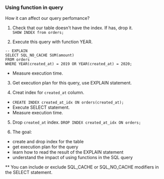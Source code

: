 ### Using function in query 
How it can affect our query perfomance?  

1. Check that our table doesn't have the index. If has, drop it.   
 `SHOW INDEX from orders;`  

2. Execute this query with function YEAR.  
```
-- EXPLAIN
SELECT SQL_NO_CACHE SUM(amount)
FROM orders
WHERE YEAR(created_at) = 2019 OR YEAR(created_at) = 2020;
```
- Measure execution time.

3. Get execution plan for this query, use EXPLAIN statement.

4. Creat index for `created_at` column. 
 - `CREATE INDEX created_at_idx ON orders(created_at);`
 - Execute SELECT statement.   
 - Measure execution time.  

5. Drop `created_at` index.
 `DROP INDEX created_at_idx ON orders;`

6. The goal: 
 - create and drop index for the table
 - get execution plan for the query
 - learn how to read the result of the EXPLAIN statement
 - understand the impact of using functions in the SQL query

** You can include or exclude SQL_CACHE or SQL_NO_CACHE modifiers in the SELECT statement. 